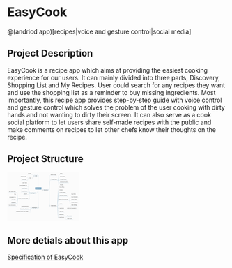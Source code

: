 # EasyCook
@(andriod app)[recipes|voice and gesture control|social media]
## Project Description
EasyCook is a recipe app which aims at providing the easiest cooking experience for our users. It can mainly divided into three parts, Discovery, Shopping List and My Recipes. User could search for any recipes they want and use the shopping list as a reminder to buy missing ingredients. Most importantly, this recipe app provides step-by-step guide with voice control and gesture control which solves the problem of the user cooking with dirty hands and not wanting to dirty their screen. It can also serve as a cook social platform to let users share self-made recipes with the public and make comments on recipes to let other chefs know their thoughts on the recipe.  
## Project Structure
<img src="https://github.com/developerChenRui/EasyCook/blob/master/%E5%B1%8F%E5%B9%95%E5%BF%AB%E7%85%A7%202019-01-21%20%E4%B8%8B%E5%8D%884.44.15.png" width="33%" height="33%">  

## More detials about this app

[Specification of EasyCook](https://github.com/developerChenRui/EasyCook/blob/master/Specification%20of%20EasyCook_TouchFree.pdf)
